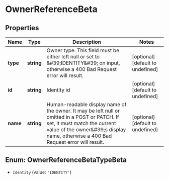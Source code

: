 # OwnerReferenceBeta

## Properties

Name | Type | Description | Notes
------------ | ------------- | ------------- | -------------
**type** | **string** | Owner type. This field must be either left null or set to \&#39;IDENTITY\&#39; on input, otherwise a 400 Bad Request error will result. | [optional] [default to undefined]
**id** | **string** | Identity id | [optional] [default to undefined]
**name** | **string** | Human-readable display name of the owner. It may be left null or omitted in a POST or PATCH. If set, it must match the current value of the owner\&#39;s display name, otherwise a 400 Bad Request error will result. | [optional] [default to undefined]



## Enum: OwnerReferenceBetaTypeBeta


* `Identity` (value: `'IDENTITY'`)



